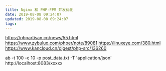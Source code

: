 ```yaml
---
title: Nginx 和 PHP-FPM 并发优化
date: 2019-08-08 09:24:07
updated: 2019-08-08 09:24:07
tags:
---
```


https://phpartisan.cn/news/55.html
https://www.zybuluo.com/phper/note/89081
https://linuxeye.com/380.html
https://www.kancloud.cn/digest/php-src/136260

ab -t 100 -c 10 -p post_data.txt -T 'application/json' http://localhost:8083/xxxxx
